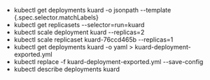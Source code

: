 * kubectl get deployments kuard -o jsonpath --template {.spec.selector.matchLabels}
* kubectl get replicasets --selector=run=kuard
* kubectl scale deployment kuard --replicas=2
* kubectl scale replicaset kuard-76ccd465b --replicas=1
* kubectl get deployments kuard  -o yaml > kuard-deployment-exported.yml
* kubectl replace -f kuard-deployment-exported.yml --save-config
* kubectl describe deployments kuard